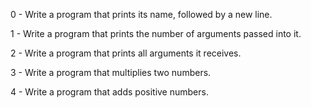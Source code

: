0 - Write a program that prints its name, followed by a new line.

1 - Write a program that prints the number of arguments passed into it.

2 - Write a program that prints all arguments it receives.

3 - Write a program that multiplies two numbers.

4 - Write a program that adds positive numbers.


